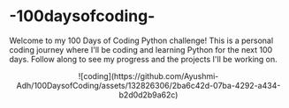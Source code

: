 #                                               -100daysofcoding-
Welcome to my 100 Days of Coding Python challenge! This is a personal coding journey where I'll be coding and learning Python for the next 100 days. Follow along to see my progress and the projects I'll be working on.

<div align="center">
    ![coding](https://github.com/Ayushmi-Adh/100DaysofCoding/assets/132826306/2ba6c42d-07ba-4292-a434-b2d0d2b9a62c)

</div>

  
